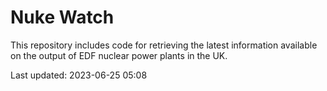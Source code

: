 # Nuke Watch

This repository includes code for retrieving the latest information available on the output of EDF nuclear power plants in the UK.

Last updated: 2023-06-25 05:08